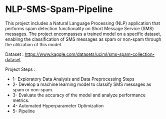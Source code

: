 # NLP-SMS-Spam-Pipeline
This project includes a Natural Language Processing (NLP) application that performs spam detection functionality on Short Message Service (SMS) messages. 
The project encompasses a trained model on a specific dataset, enabling the classification of SMS messages as spam or non-spam through the utilization of this model.


Dataset : https://www.kaggle.com/datasets/uciml/sms-spam-collection-dataset

Project Steps : 
* 1- Exploratory Data Analysis and Data Preprocessing Steps
* 2- Develop a machine learning model to classify SMS messages as spam or non-spam.
* 3- Evaluate the accuracy of the model and analyze performance metrics.
* 4- Automated Hyperparameter Optimization
* 5- Pipeline

